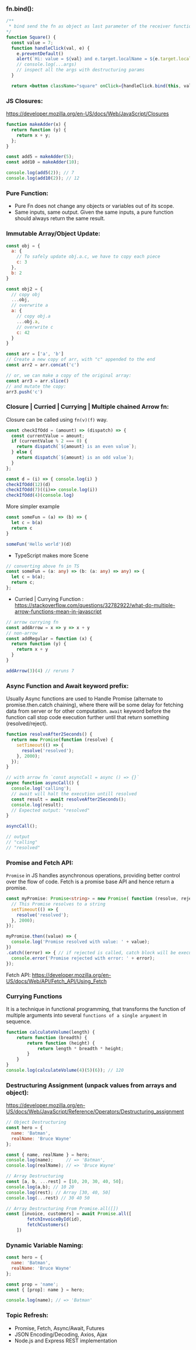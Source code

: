 ### fn.bind():
```jsx
/**
 * bind send the fn as object as last parameter of the receiver functions.
*/
function Square() {
  const value = 7;
  function handleClick(val, e) {
    e.preventDefault()
    alert(`Hi: value = ${val} and e.target.localName = ${e.target.localName}`)
    // console.log(...args)
    // inspect all the args with destructuring params
  }

  return <button className="square" onClick={handleClick.bind(this, value)}>{value}</button>;
```
### JS Closures:
https://developer.mozilla.org/en-US/docs/Web/JavaScript/Closures
```js
function makeAdder(x) {
  return function (y) {
    return x + y;
  };
}

const add5 = makeAdder(5);
const add10 = makeAdder(10);

console.log(add5(2)); // 7
console.log(add10(2)); // 12
```

### Pure Function:
* Pure Fn does not change any objects or variables out of its scope.
* Same inputs, same output. Given the same inputs, a pure function should always return the same result.

### Immutable Array/Object Update:
```js
const obj = {
  a: {
    // To safely update obj.a.c, we have to copy each piece
    c: 3
  },
  b: 2
}

const obj2 = {
  // copy obj
  ...obj,
  // overwrite a
  a: {
    // copy obj.a
    ...obj.a,
    // overwrite c
    c: 42
  }
}

const arr = ['a', 'b']
// Create a new copy of arr, with "c" appended to the end
const arr2 = arr.concat('c')

// or, we can make a copy of the original array:
const arr3 = arr.slice()
// and mutate the copy:
arr3.push('c')
```

### Closure | Curried | Currying | Multiple chained Arrow fn:
Closure can be called using `fn(v)(f)` way.

```js
const checkIfOdd = (amount) => (dispatch) => {
  const currentValue = amount;
  if (currentValue % 2 === 0) {
    return dispatch(`${amount} is an even value`);
  } else {
    return dispatch(`${amount} is an odd value`);
  }
};

const d = (i) => { console.log(i) }
checkIfOdd(12)(d)
checkIfOdd(7)((i)=> console.log(i))
checkIfOdd(4)(console.log)
```

More simpler example
```js
const someFun = (a) => (b) => {
  let c = b(a)
  return c
}

someFun('Hello world')(d)
```
* TypeScript makes more Scene

```ts
// converting above fn in TS
const someFun = (a: any) => (b: (a: any) => any) => {
  let c = b(a);
  return c;
};
```

* Curried | Currying Function : https://stackoverflow.com/questions/32782922/what-do-multiple-arrow-functions-mean-in-javascript

```js
// arrow currying fn
const addArrow = x => y => x + y
// non-arrow
const addRegular = function (x) {
  return function (y) {
    return x + y
  }
}

addArrow(3)(4) // reruns 7
```
###  Async Function and Await keyword prefix:
Usually Async functions are used to Handle Promise (alternate to promise.then.catch chaining), where there will be some delay for fetching data from server or for other computation.
`await` keyword before the function call stop code execution further until that return something (resolved/reject).

```js
function resolveAfter2Seconds() {
  return new Promise(function (resolve) {
    setTimeout(() => {
      resolve('resolved');
    }, 2000);
  });
}

// with arrow fn `const asyncCall = async () => {}`
async function asyncCall() {
  console.log('calling');
  // await will halt the execution untill resolved
  const result = await resolveAfter2Seconds();
  console.log(result);
  // Expected output: "resolved"
}

asyncCall();

// output
// "calling"
// "resolved"
```

### Promise and Fetch API:
`Promise` in JS handles asynchronous operations, providing better control over the flow of code. Fetch is a promise base API and hence return a promise.

```ts
const myPromise: Promise<string> = new Promise( function (resolve, reject) {
  // This Promise resolves to a string
  setTimeout(() => {
    resolve('resolved');
  }, 2000);
});

myPromise.then((value) => {
  console.log('Promise resolved with value: ' + value);
})
.catch((error) => { // if rejected is called, catch block will be executed
  console.error('Promise rejected with error: ' + error);
});
```

Fetch API: https://developer.mozilla.org/en-US/docs/Web/API/Fetch_API/Using_Fetch

### Currying Functions
It is a technique in functional programming, that transforms the function of multiple arguments into several `functions of a single argument` in sequence. 
```js
function calculateVolume(length) {
    return function (breadth) {
        return function (height) {
            return length * breadth * height;
        }
    }
}
console.log(calculateVolume(4)(5)(6)); // 120
```

### Destructuring Assignment (unpack values from arrays and object):
https://developer.mozilla.org/en-US/docs/Web/JavaScript/Reference/Operators/Destructuring_assignment
```js
// Object Destructuring
const hero = {
  name: 'Batman',
  realName: 'Bruce Wayne'
};

const { name, realName } = hero;
console.log(name);     // => 'Batman',
console.log(realName); // => 'Bruce Wayne'

// Array Destructuring
const [a, b, ...rest] = [10, 20, 30, 40, 50];
console.log(a,b); // 10 20
console.log(rest); // Array [30, 40, 50]
console.log(...rest) // 30 40 50

// Array Destructuring From Promise.all([])
const [invoice, customers] = await Promise.all([
        fetchInvoiceById(id),
        fetchCustomers()
    ])
```

### Dynamic Variable Naming:
```js
const hero = {
  name: 'Batman',
  realName: 'Bruce Wayne'
};

const prop = 'name';
const { [prop]: name } = hero;

console.log(name); // => 'Batman'
```


### Topic Refresh:
- Promise, Fetch, Async/Await, Futures
- JSON Encoding/Decoding, Axios, Ajax
- Node.js and Express REST implementation